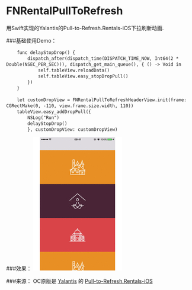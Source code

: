 # FNRentalPullToRefresh
用Swift实现的Yalantis的Pull-to-Refresh.Rentals-iOS下拉刷新动画.

###基础使用Demo：

```
	func delayStopDrop() {
		dispatch_after(dispatch_time(DISPATCH_TIME_NOW, Int64(2 * Double(NSEC_PER_SEC))), dispatch_get_main_queue(), { () -> Void in
			self.tableView.reloadData()
			self.tableView.easy_stopDropPull()
		})
	}
        
	let customDropView = FNRentalPullToRefreshHeaderView.init(frame: CGRectMake(0, -110, view.frame.size.width, 110))
	tableView.easy_addDropPull({ 
		NSLog("Run")
		delayStopDrop()
		}, customDropView: customDropView)
```

###效果：
![Animating](readme_images/animating.gif)

###来源：
OC原版是 [Yalantis](https://github.com/Yalantis) 的 [Pull-to-Refresh.Rentals-iOS](https://github.com/Yalantis/Pull-to-Refresh.Rentals-iOS)